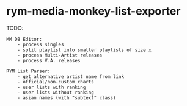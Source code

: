 # rym-media-monkey-list-exporter

TODO:

    MM DB Editor:
        - process singles
        - split playlist into smaller playlists of size x
        - process Multi-Artist releases
        - process V.A. releases

    RYM List Parser:
        - get alternative artist name from link
        - official/non-custom charts
        - user lists with ranking
        - user lists without ranking
        - asian names (with "subtext" class)
